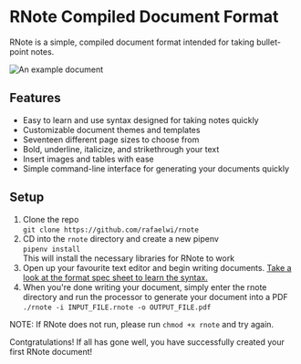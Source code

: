 # RNote Compiled Document Format
RNote is a simple, compiled document format intended for taking bullet-point notes.

![An example document](https://github.com/rafaelwi/rnote/raw/master/img/DEMO_OCT_4_2020.png "An example document")

## Features
- Easy to learn and use syntax designed for taking notes quickly
- Customizable document themes and templates
- Seventeen different page sizes to choose from
- Bold, underline, italicize, and strikethrough your text
- Insert images and tables with ease
- Simple command-line interface for generating your documents quickly

## Setup
1. Clone the repo<br>
```git clone https://github.com/rafaelwi/rnote```
2. CD into the `rnote` directory and create a new pipenv<br>
```pipenv install```<br>
This will install the necessary libraries  for RNote to work
3. Open up your favourite text editor and begin writing documents. [Take a look at the format spec sheet to learn the syntax.](https://github.com/rafaelwi/rnote/blob/master/spec.md)<br>
4. When you're done writing your document, simply enter the rnote directory and run the processor to generate your document into a PDF<br>
```./rnote -i INPUT_FILE.rnote -o OUTPUT_FILE.pdf```

NOTE: If RNote does not run, please run `chmod +x rnote` and try again.

Contgratulations! If all has gone well, you have successfully created your first RNote document!

